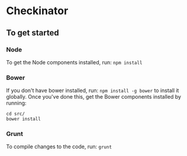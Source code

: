 # Checkinator
## To get started
### Node
To get the Node components installed, run:
` npm install `

### Bower
If you don't have bower installed, run: 
` npm install -g bower ` to install it globally. Once you've done this, get the Bower components installed by running:

    cd src/
    bower install

### Grunt
To compile changes to the code, run:
` grunt `